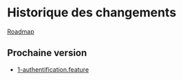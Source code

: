 # Historique des changements

[Roadmap](./roadmap/README.md)

## Prochaine version
- [1-authentification.feature](./1-authentification.feature)
